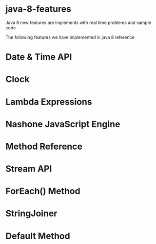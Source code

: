 # java-8-features
Java 8 new features are implements with real time problems and sample code

The following features we have implemented in java 8 reference

# Date & Time API
# Clock
# Lambda Expressions
# Nashone JavaScript Engine
# Method Reference
# Stream API
# ForEach() Method
# StringJoiner
# Default Method
